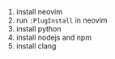 1. install neovim
2. run `:PlugInstall` in neovim 
3. install python
4. install nodejs and npm
5. install clang
